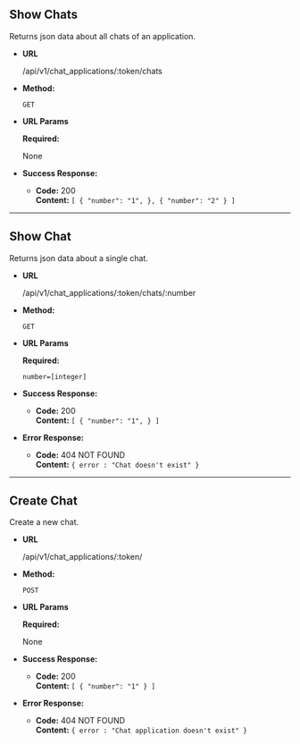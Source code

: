 **Show Chats**
----
  Returns json data about all chats of an application.

* **URL**

  /api/v1/chat_applications/:token/chats

* **Method:**

  `GET`
  
*  **URL Params**

   **Required:**
 
     None

* **Success Response:**

  * **Code:** 200 <br />
    **Content:** `[
    {
        "number": "1",
    },
    {
        "number": "2"
    }
]`
 
_________________
 
 
 **Show Chat**
----
  Returns json data about a single chat.

* **URL**

  /api/v1/chat_applications/:token/chats/:number

* **Method:**

  `GET`
  
*  **URL Params**

   **Required:**
 
    `number=[integer]`


* **Success Response:**

  * **Code:** 200 <br />
    **Content:** `[
    {
        "number": "1",
    }
]`

* **Error Response:**

  * **Code:** 404 NOT FOUND <br />
    **Content:** `{ error : "Chat doesn't exist" }`

_________________


 **Create Chat**
----
  Create a new chat.

* **URL**

  /api/v1/chat_applications/:token/

* **Method:**

  `POST`
  
*  **URL Params**

   **Required:**
 
    None


* **Success Response:**

  * **Code:** 200 <br />
    **Content:** `[
    {
        "number": "1"
    }
]`

* **Error Response:**

  * **Code:** 404 NOT FOUND <br />
    **Content:** `{ error : "Chat application doesn't exist" }`





